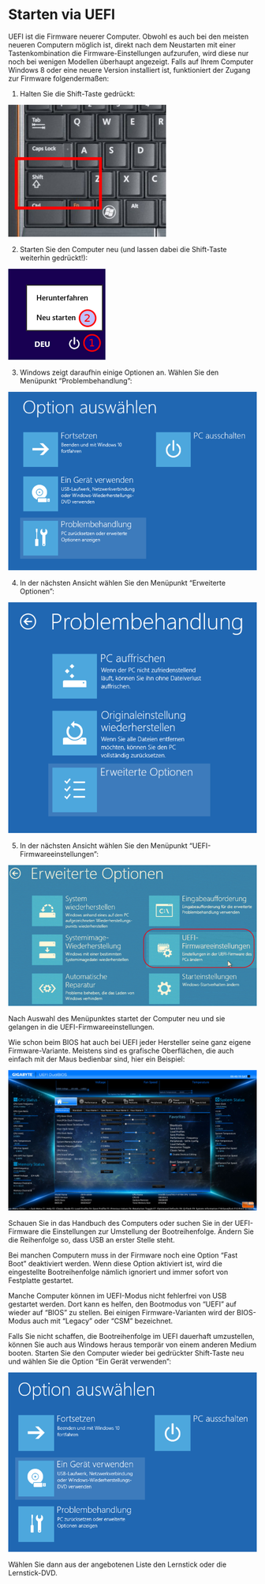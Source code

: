 # Starten via UEFI

UEFI ist die Firmware neuerer Computer. Obwohl es auch bei den meisten neueren Computern möglich ist, direkt nach dem Neustarten mit einer Tastenkombination die Firmware-Einstellungen aufzurufen, wird diese nur noch bei wenigen Modellen überhaupt angezeigt.
Falls auf Ihrem Computer Windows 8 oder eine neuere Version installiert ist, funktioniert der Zugang zur Firmware folgendermaßen:

1. Halten Sie die Shift-Taste gedrückt:

![](../../assets/shift.jpg "Shift Taste")

2. Starten Sie den Computer neu (und lassen dabei die Shift-Taste weiterhin gedrückt!):

![](../../assets/neu-starten.png "Neu Starten")

3. Windows zeigt daraufhin einige Optionen an. Wählen Sie den Menüpunkt “Problembehandlung”:

![](../../assets/option-auswaehlen-problemhandlung.png "Option auswählen")

4. In der nächsten Ansicht wählen Sie den Menüpunkt “Erweiterte Optionen”:

![](../../assets/erweiterte-optionen.png "Erweiterte Optionen")

5. In der nächsten Ansicht wählen Sie den Menüpunkt “UEFI-Firmwareeinstellungen”:

![](../../assets/uefi-firmwareeinstellungen.png "UEFI-Firmwareeinstellungen")

Nach Auswahl des Menüpunktes startet der Computer neu und sie gelangen in die UEFI-Firmwareeinstellungen. 

Wie schon beim BIOS hat auch bei UEFI jeder Hersteller seine ganz eigene Firmware-Variante. 
Meistens sind es grafische Oberflächen, die auch einfach mit der Maus bedienbar sind, hier ein Beispiel:

![](../../assets/uefi-dualbios.jpg "UEFI DualBIOS")

Schauen Sie in das Handbuch des Computers oder suchen Sie in der UEFI-Firmware die Einstellungen zur Umstellung der Bootreihenfolge. 
Ändern Sie die Reihenfolge so, dass USB an erster Stelle steht.

Bei manchen Computern muss in der Firmware noch eine Option “Fast Boot” deaktiviert werden. Wenn diese Option aktiviert ist, wird die eingestellte Bootreihenfolge nämlich ignoriert und immer sofort von Festplatte gestartet.

Manche Computer können im UEFI-Modus nicht fehlerfrei von USB gestartet werden. Dort kann es helfen, den Bootmodus von “UEFI” auf wieder auf “BIOS” zu stellen. Bei einigen Firmware-Varianten wird der BIOS-Modus auch mit “Legacy” oder “CSM” bezeichnet.

Falls Sie nicht schaffen, die Bootreihenfolge im UEFI dauerhaft umzustellen, können Sie auch aus Windows heraus temporär von einem anderen Medium booten. Starten Sie den Computer wieder bei gedrückter Shift-Taste neu und wählen Sie die Option “Ein Gerät verwenden”:

![](../../assets/option-auswaehlen-ein-geraet-verwenden.png "Gerät verwenden")

Wählen Sie dann aus der angebotenen Liste den Lernstick oder die Lernstick-DVD.